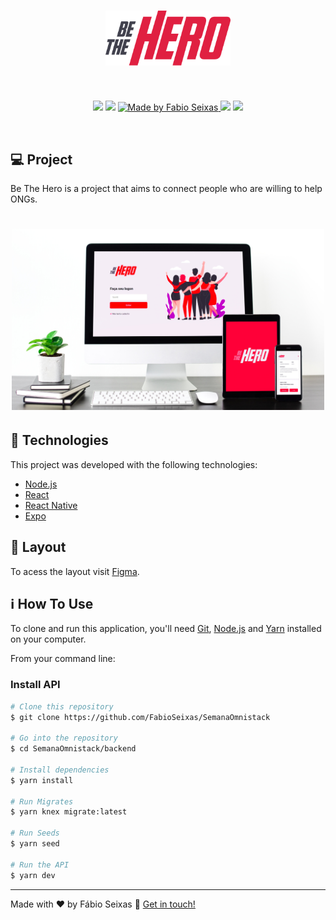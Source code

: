 <h1 align="center">
    <img alt="BeTheHero" title="#BeTheHero" src=".github/bethehero.svg" width="200px" />
</h1>

<br>

<p align="center">
  <img src="https://img.shields.io/github/languages/count/fabioseixas/semanaomnistack?style=for-the-badge">
    
  <img src="https://img.shields.io/github/languages/top/fabioseixas/SemanaOmnistack?style=for-the-badge">

  <a href="https://www.linkedin.com/in/fabioseixas/">
    <img alt="Made by Fabio Seixas" src="https://img.shields.io/badge/made%20by-FabioSeixas-blue?style=for-the-badge">
  </a>

  <img src="https://img.shields.io/github/last-commit/fabioseixas/semanaomnistack?style=for-the-badge">

  <img src="https://img.shields.io/badge/OmniStack-done-green?logo=data:image/png;base64,iVBORw0KGgoAAAANSUhEUgAAABAAAAAQCAMAAAAoLQ9TAAAALVBMVEVHcExxWsF0XMJzXMJxWcFsUsD///9jRrzY0u6Xh9Gsn9n39fyMecy0qd2bjNJWBT0WAAAABHRSTlMA2Do606wF2QAAAGlJREFUGJVdj1cWwCAIBLEsRU3uf9xobDH8+GZwUYi8i6ucJwrxKE+7D0G9Q4vlYqtmCSjndr4CgCgzlyFgfKfKCVO0LrPKjmiqMxGXkJwNnXskqWG+1oSM+BSwD8f29YLNjvx/OQrn+g99oQSoNmt3PgAAAABJRU5ErkJggg==&style=for-the-badge">

</p>

<br>

## 💻 Project

Be The Hero is a project that aims to connect people who are willing to help ONGs.

<h1 align="center">
    <img alt="Login-Page" title="Login-Page" src=".github/preview.jpg" width="500px" />
</h1>


## :rocket: Technologies

This project was developed with the following technologies:

- [Node.js](https://nodejs.org/en/) 
- [React](https://reactjs.org)
- [React Native](https://facebook.github.io/react-native/)
- [Expo](https://expo.io/)

## 🔖 Layout

To acess the layout visit [Figma](https://www.figma.com/file/2C2yvw7jsCOGmaNUDftX9n/Be-The-Hero---OmniStack-11?node-id=0%3A1).

## :information_source: How To Use

To clone and run this application, you'll need [Git](https://git-scm.com), [Node.js](https://nodejs.org/en/) and [Yarn](https://yarnpkg.com/) installed on your computer.

From your command line:

### Install API

```bash
# Clone this repository
$ git clone https://github.com/FabioSeixas/SemanaOmnistack

# Go into the repository
$ cd SemanaOmnistack/backend

# Install dependencies
$ yarn install

# Run Migrates
$ yarn knex migrate:latest 

# Run Seeds
$ yarn seed

# Run the API
$ yarn dev
```

---

Made with ♥ by Fábio Seixas :wave: [Get in touch!](https://www.linkedin.com/in/fabioseixas/)
